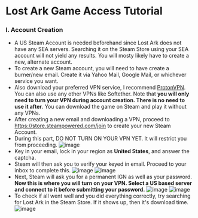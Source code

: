 # Lost Ark Game Access Tutorial

### I. Account Creation
- A US Steam Account is needed beforehand since Lost Ark does not have any SEA servers. Searching it on the Steam Store using your SEA account will not yield any results. You will mosty likely have to create a new, alternate account.
- To create a new Steam account, you will need to have create a burner/new email. Create it via Yahoo Mail, Google Mail, or whichever service you want.
- Also download your preferred VPN service, I recommend [ProtonVPN](https://protonvpn.com/download). You can also use any other VPNs like Softether. Note that **you will only need to turn your VPN during account creation. There is no need to use it after**. You can download the game on Steam and play it without any VPNs.
- After creating a new email and downloading a VPN, proceed to https://store.steampowered.com/join to create your new Steam Account.
- During this part, DO NOT TURN ON YOUR VPN YET. It will restrict you from proceeding.
![image](https://user-images.githubusercontent.com/48361860/153205238-1b076ec6-b5f9-49e0-8989-9de2995c326f.png)
- Key in your email, lock in your region as **United States**, and answer the captcha.
- Steam will then ask you to verify your keyed in email. Proceed to your inbox to complete this.
![image](https://user-images.githubusercontent.com/48361860/153205707-f9e0c9dc-547a-4573-bc76-ed3da5863aec.png)
![image](https://user-images.githubusercontent.com/48361860/153205759-28485cc3-7dff-4669-9067-9641cc09debd.png)
- Next, Steam will ask you for a permanent IGN as well as your password. **Now this is where you will turn on your VPN. Select a US based server and connect to it before submitting your password.**
![image](https://user-images.githubusercontent.com/48361860/153205897-7d702612-4edc-4495-a17c-061825eb9f11.png)
![image](https://user-images.githubusercontent.com/48361860/153206015-b6d43c5f-ec0a-4a2f-97e6-9a687c4a0b2d.png)
- To check if all went well and you did everything correctly, try searching for Lost Ark in the Steam Store. If it shows up, then it's download time.
![image](https://user-images.githubusercontent.com/48361860/153206560-98d0889b-329b-49fc-9639-3af598c5319c.png)
